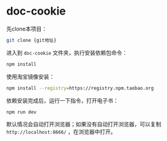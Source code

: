 # doc-cookie

先clone本项目：

```bash
git clone {git地址}
```

进入到 `doc-cookie` 文件夹，执行安装依赖包命令：

```bash
npm install
```

使用淘宝镜像安装：

```bash
npm install --registry=https://registry.npm.taobao.org
```

依赖安装完成后，运行一下指令，打开电子书：

```bash
npm run dev
```

默认情况会自动打开浏览器；如果没有自动打开浏览器，可以复制 `http://localhost:8666/` ，在浏览器中打开。
